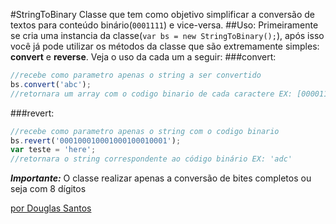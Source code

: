 #StringToBinary
Classe que tem como objetivo simplificar a conversão de textos para conteúdo binário(```0001111```) e vice-versa.
##Uso:
Primeiramente se cria uma instancia da classe(```var bs = new StringToBinary();```), após isso você já pode utilizar os métodos da classe que são extremamente simples: **convert** e **reverse**. Veja o uso da cada um a seguir: 
###convert:
```javascript
//recebe como parametro apenas o string a ser convertido
bs.convert('abc');
//retornara um array com o codigo binario de cada caractere EX: [0000111, 0000111, 0000111]
```

###revert:
```javascript
//recebe como parametro apenas o string com o codigo binario
bs.revert('000100010001000100010001');
var teste = 'here';
//retornara o string correspondente ao código binário EX: 'adc'
```

***Importante:***
O classe realizar apenas a conversão de bites completos ou seja com 8 dígitos

[por Douglas Santos](http://douglas.com.br)
